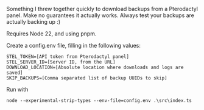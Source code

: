 Something I threw together quickly to download backups from a Pterodactyl panel. Make no guarantees it actually works. Always test your backups are actually backing up :)

Requires Node 22, and using pnpm.

Create a config.env file, filling in the following values:

```env
STEL_TOKEN=[API token from Pterodactyl panel]
STEL_SERVER_ID=[Server ID, from the URL]
DOWNLOAD_LOCATION=[Absolute location where downloads and logs are saved]
SKIP_BACKUPS=[Comma separated list of backup UUIDs to skip]
```

Run with

```
node --experimental-strip-types --env-file=config.env .\src\index.ts
```
